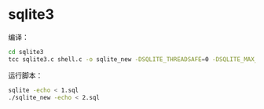 # sqlite3

编译：

```bash
cd sqlite3
tcc sqlite3.c shell.c -o sqlite_new -DSQLITE_THREADSAFE=0 -DSQLITE_MAX_MMAP_SIZE=0 -DNDEBUG -DSQLITE_ENABLE_MATH_FUNCTIONS -DSQLITE_OMIT_LOAD_EXTENSION=1 -lm -Wl,-rpath,/usr/local/lib
```

运行脚本：

```bash
sqlite -echo < 1.sql
./sqlite_new -echo < 2.sql
```
